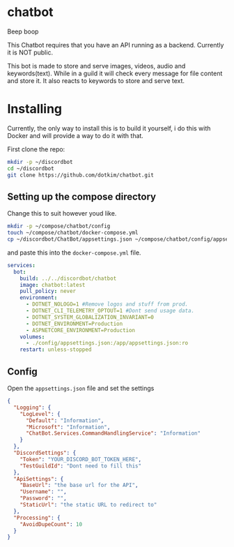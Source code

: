 # chatbot

Beep boop

This Chatbot requires that you have an API running as a backend. Currently it is NOT public.

This bot is made to store and serve images, videos, audio and keywords(text). While in a guild it will check every message for file content and store it. It also reacts to keywords to store and serve text.

# Installing

Currently, the only way to install this is to build it yourself, i do this with Docker and will provide a way to do it with that.

First clone the repo:

```bash
mkdir -p ~/discordbot
cd ~/discordbot
git clone https://github.com/dotkim/chatbot.git
```

## Setting up the compose directory

Change this to suit however youd like.

```bash
mkdir -p ~/compose/chatbot/config
touch ~/compose/chatbot/docker-compose.yml
cp ~/discordbot/ChatBot/appsettings.json ~/compose/chatbot/config/appsettings.json
```

and paste this into the `docker-compose.yml` file.

```yaml
services:
  bot:
    build: ../../discordbot/chatbot
    image: chatbot:latest
    pull_policy: never
    environment:
      - DOTNET_NOLOGO=1 #Remove logos and stuff from prod.
      - DOTNET_CLI_TELEMETRY_OPTOUT=1 #Dont send usage data.
      - DOTNET_SYSTEM_GLOBALIZATION_INVARIANT=0
      - DOTNET_ENVIRONMENT=Production
      - ASPNETCORE_ENVIRONMENT=Production
    volumes:
      - ./config/appsettings.json:/app/appsettings.json:ro
    restart: unless-stopped
```

## Config

Open the `appsettings.json` file and set the settings

```json
{
  "Logging": {
    "LogLevel": {
      "Default": "Information",
      "Microsoft": "Information",
      "ChatBot.Services.CommandHandlingService": "Information"
    }
  },
  "DiscordSettings": {
    "Token": "YOUR_DISCORD_BOT_TOKEN_HERE",
    "TestGuildId": "Dont need to fill this"
  },
  "ApiSettings": {
    "BaseUrl": "the base url for the API",
    "Username": "",
    "Password": "",
    "StaticUrl": "the static URL to redirect to"
  },
  "Processing": {
    "AvoidDupeCount": 10
  }
}
```
